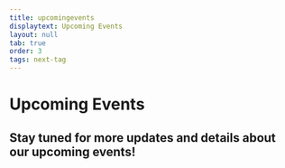 ```yaml
---
title: upcomingevents
displaytext: Upcoming Events
layout: null
tab: true
order: 3
tags: next-tag
---
```


# Upcoming Events

<!-- [Coming Soon](assets/images/coming_soon_.gif) -->

Stay tuned for more updates and details about our upcoming events!
---


